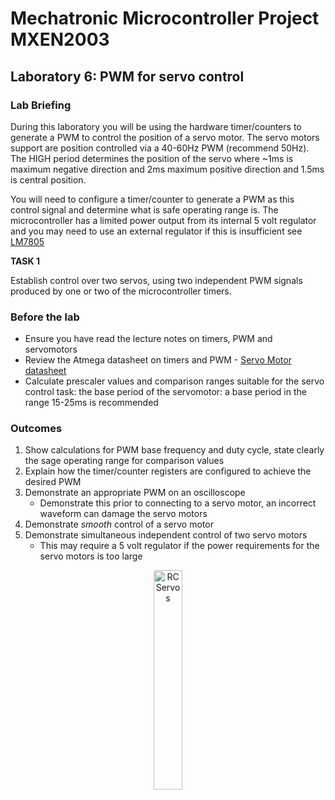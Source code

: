 # Mechatronic Microcontroller Project MXEN2003

## Laboratory 6: PWM for servo control

### Lab Briefing

During this laboratory you will be using the hardware timer/counters to generate a PWM to control the position of a servo motor. The servo motors support are position controlled via a 40-60Hz PWM (recommend 50Hz). The HIGH period determines the position of the servo where ~1ms is maximum negative direction and 2ms maximum positive direction and 1.5ms is central position.

You will need to configure a timer/counter to generate a PWM as this control signal and determine what is safe operating range is. The microcontroller has a limited power output from its internal 5 volt regulator and you may need to use an external regulator if this is insufficient see [LM7805](https://www.st.com/resource/en/datasheet/l78.pdf)

**TASK 1**

Establish control over two servos, using two independent PWM signals produced by one or two of the microcontroller timers.
  
### Before the lab
- Ensure you have read the lecture notes on timers, PWM and servomotors 
- Review the Atmega datasheet on timers and PWM - [Servo Motor datasheet](https://www.parallax.com/package/parallax-standard-servo-downloads/?wpdmdl=3873&refresh=65bae9558291e1706748245&ind=1660592761824&filename=900-00005-Parallax-Digital-Std-Servo-Guide-v3.0.pdf)
- Calculate prescaler values and comparison ranges suitable for the servo control task: the base period of the servomotor: a base period in the range 15-25ms is recommended

### Outcomes
1. Show calculations for PWM base frequency and duty cycle, state clearly the sage operating range for comparison values
2. Explain how the timer/counter registers are configured to achieve the desired PWM
3. Demonstrate an appropriate PWM on an oscilloscope
   - Demonstrate this prior to connecting to a servo motor, an incorrect waveform can damage the servo motors
4. Demonstrate *smooth* control of a servo motor
5. Demonstrate simultaneous independent control of two servo motors
   - This may require a 5 volt regulator if the power requirements for the servo motors is too large

<p align="center"> <img src="https://upload.wikimedia.org/wikipedia/commons/3/30/Two_hobby_servo_motors.jpg" alt="RC Servos" width="30%"> </p>
